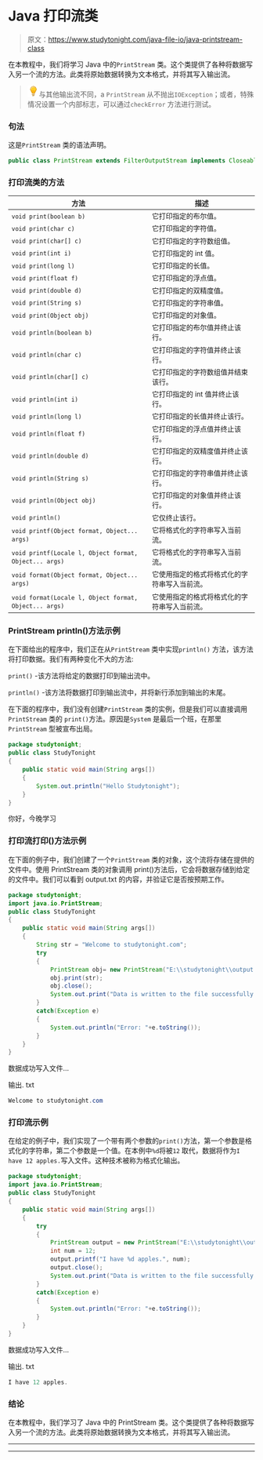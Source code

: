 # Java 打印流类

> 原文：<https://www.studytonight.com/java-file-io/java-printstream-class>

在本教程中，我们将学习 Java 中的`PrintStream` 类。这个类提供了各种将数据写入另一个流的方法。此类将原始数据转换为文本格式，并将其写入输出流。

> ![enlightened](img/bcefbc0bebd753ed2a05f55c0b74d9f0.png "enlightened")与其他输出流不同，a `PrintStream` 从不抛出`IOException`；或者，特殊情况设置一个内部标志，可以通过`checkError` 方法进行测试。

### 句法

这是`PrintStream` 类的语法声明。

```java
public class PrintStream extends FilterOutputStream implements Closeable. Appendable 
```

### 打印流类的方法

| 方法 | 描述 |
| --- | --- |
| `void print(boolean b)` | 它打印指定的布尔值。 |
| `void print(char c)` | 它打印指定的字符值。 |
| `void print(char[] c)` | 它打印指定的字符数组值。 |
| `void print(int i)` | 它打印指定的 int 值。 |
| `void print(long l)` | 它打印指定的长值。 |
| `void print(float f)` | 它打印指定的浮点值。 |
| `void print(double d)` | 它打印指定的双精度值。 |
| `void print(String s)` | 它打印指定的字符串值。 |
| `void print(Object obj)` | 它打印指定的对象值。 |
| `void println(boolean b)` | 它打印指定的布尔值并终止该行。 |
| `void println(char c)` | 它打印指定的字符值并终止该行。 |
| `void println(char[] c)` | 它打印指定的字符数组值并结束该行。 |
| `void println(int i)` | 它打印指定的 int 值并终止该行。 |
| `void println(long l)` | 它打印指定的长值并终止该行。 |
| `void println(float f)` | 它打印指定的浮点值并终止该行。 |
| `void println(double d)` | 它打印指定的双精度值并终止该行。 |
| `void println(String s)` | 它打印指定的字符串值并终止该行。 |
| `void println(Object obj)` | 它打印指定的对象值并终止该行。 |
| `void println()` | 它仅终止该行。 |
| `void printf(Object format, Object... args)` | 它将格式化的字符串写入当前流。 |
| `void printf(Locale l, Object format, Object... args)` | 它将格式化的字符串写入当前流。 |
| `void format(Object format, Object... args)` | 它使用指定的格式将格式化的字符串写入当前流。 |
| `void format(Locale l, Object format, Object... args)` | 它使用指定的格式将格式化的字符串写入当前流。 |

### PrintStream println()方法示例

在下面给出的程序中，我们正在从`PrintStream` 类中实现`println()` 方法，该方法将打印数据。我们有两种变化不大的方法:

`print()` -该方法将给定的数据打印到输出流中。

`println()` -该方法将数据打印到输出流中，并将新行添加到输出的末尾。

在下面的程序中，我们没有创建`PrintStream` 类的实例，但是我们可以直接调用`PrintStream` 类的 `print()`方法。原因是`System` 是最后一个班，在那里`PrintStream` 型被宣布出局。

```java
package studytonight;
public class StudyTonight 
{
	public static void main(String args[])
	{
		System.out.println("Hello Studytonight"); 
	}
}
```

你好，今晚学习

### 打印流打印()方法示例

在下面的例子中，我们创建了一个`PrintStream` 类的对象，这个流将存储在提供的文件中。使用 PrintStream 类的对象调用 print()方法后，它会将数据存储到给定的文件中。我们可以看到 output.txt 的内容，并验证它是否按预期工作。

```java
package studytonight;
import java.io.PrintStream;
public class StudyTonight 
{
	public static void main(String args[])
	{
		String str = "Welcome to studytonight.com";
		try
		{
			PrintStream obj= new PrintStream("E:\\studytonight\\output.txt");
			obj.print(str);
			obj.close();
			System.out.print("Data is written to the file successfully...");
		}
		catch(Exception e)
		{
			System.out.println("Error: "+e.toString());
		}
	}
}
```

数据成功写入文件...

输出. txt

```java
Welcome to studytonight.com
```

### 打印流示例

在给定的例子中，我们实现了一个带有两个参数的`print()`方法，第一个参数是格式化的字符串，第二个参数是一个值。在本例中`%d`将被`12` 取代，数据将作为`I have 12 apples.`写入文件。这种技术被称为格式化输出。

```java
package studytonight;
import java.io.PrintStream;
public class StudyTonight 
{
	public static void main(String args[])
	{
		try
		{
			PrintStream output = new PrintStream("E:\\studytonight\\output.txt");
			int num = 12;
			output.printf("I have %d apples.", num);
			output.close();
			System.out.print("Data is written to the file successfully...");
		}
		catch(Exception e)
		{
			System.out.println("Error: "+e.toString());
		}
	}
}
```

数据成功写入文件...

输出. txt

```java
I have 12 apples.
```

### 结论

在本教程中，我们学习了 Java 中的 PrintStream 类。这个类提供了各种将数据写入另一个流的方法。此类将原始数据转换为文本格式，并将其写入输出流。

* * *

* * *